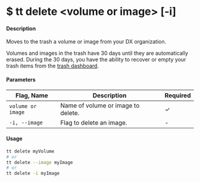 <h1 class="title">$ tt delete &lt;volume or image&gt; [-i]</h1>

#### Description
Moves to the trash a volume or image from your DX organization.

Volumes and images in the trash have 30 days until they are automatically erased. During the 30 days, you have the ability to recover or empty your trash items from the [trash dashboard](https://dx.tenzar.com/trash).  

#### Parameters
| Flag, Name | Description | Required |
|---------|-------------|-------------|
| `volume or image`  | Name of volume or image to delete.	     |  ✓ |
| `-i, --image`  | Flag to delete an image.	     |  - |

#### Usage
```bash
tt delete myVolume
# or
tt delete --image myImage
# or
tt delete -i myImage
```
